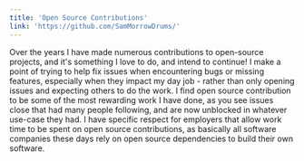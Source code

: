 ```yaml
---
title: 'Open Source Contributions'
link: 'https://github.com/SamMorrowDrums/'
---
```


Over the years I have made numerous contributions to open-source projects, and it's something I love to do, and intend to continue! I make a point of trying to help fix issues when encountering bugs or missing features, especially when they impact my day job - rather than only opening issues and expecting others to do the work. I find open source contribution to be some of the most rewarding work I have done, as you see issues close that had many people following, and are now unblocked in whatever use-case they had. I have specific respect for employers that allow work time to be spent on open source contributions, as basically all software companies these days rely on open source dependencies to build their own software.
